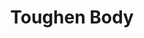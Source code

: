 ---
title: "Toughen Body"
canonical: "skill/toughen-body"
lists:
    - unliving-loresheet
tier: 4
---